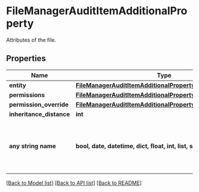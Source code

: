 # FileManagerAuditItemAdditionalProperty

Attributes of the file.

## Properties
Name | Type | Description | Notes
------------ | ------------- | ------------- | -------------
**entity** | [**FileManagerAuditItemAdditionalPropertyEntity**](FileManagerAuditItemAdditionalPropertyEntity.md) |  | 
**permissions** | [**FileManagerAuditItemAdditionalPropertyPermissions**](FileManagerAuditItemAdditionalPropertyPermissions.md) |  | 
**permission_override** | [**FileManagerAuditItemAdditionalPropertyPermissionOverride**](FileManagerAuditItemAdditionalPropertyPermissionOverride.md) |  | [optional] 
**inheritance_distance** | **int** |  | [optional] 
**any string name** | **bool, date, datetime, dict, float, int, list, str, none_type** | any string name can be used but the value must be the correct type | [optional]

[[Back to Model list]](../README.md#documentation-for-models) [[Back to API list]](../README.md#documentation-for-api-endpoints) [[Back to README]](../README.md)


